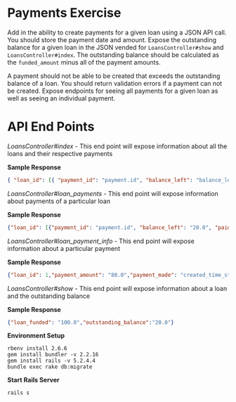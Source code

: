 # Payments Exercise

Add in the ability to create payments for a given loan using a JSON API call. You should store the payment date and amount. Expose the outstanding balance for a given loan in the JSON vended for `LoansController#show` and `LoansController#index`. The outstanding balance should be calculated as the `funded_amount` minus all of the payment amounts.

A payment should not be able to be created that exceeds the outstanding balance of a loan. You should return validation errors if a payment can not be created. Expose endpoints for seeing all payments for a given loan as well as seeing an individual payment.

# API End Points

_LoansController#index_ - This end point will expose information about all the loans and their respective payments

**Sample Response**
```json
{ "loan_id": [{ "payment_id": "payment.id", "balance_left": "balance_left", "paid_amount": "payment.amount", "payment_made": "payment.created_at" }] }
```

_LoansController#loan_payments_ - This end point will expose information about payments of a particular loan

**Sample Response**
```json
{"loan_id": [{"payment_id": "payment.id", "balance_left": "20.0", "paid_amount": "80.0", "payment_made": "created_time_stamp"}] }
```

_LoansController#loan_payment_info_ - This end point will expose information about a particular payment

**Sample Response**
```json
{"loan_id": 1,"payment_amount": "80.0","payment_made": "created_time_stamp"}
```

_LoansController#show_ - This end point will expose information about a loan and the outstanding balance

**Sample Response**
```json
{"loan_funded": "100.0","outstanding_balance":"20.0"}
```

**Environment Setup**
```
rbenv install 2.6.6
gem install bundler -v 2.2.16
gem install rails -v 5.2.4.4
bundle exec rake db:migrate
```

**Start Rails Server**
```
rails s
```
